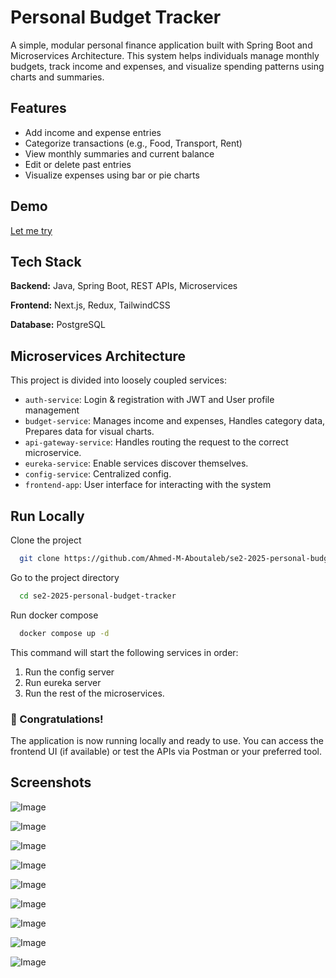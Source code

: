 
# Personal Budget Tracker

A simple, modular personal finance application built with Spring Boot and Microservices Architecture. This system helps individuals manage monthly budgets, track income and expenses, and visualize spending patterns using charts and summaries.


## Features

- Add income and expense entries
- Categorize transactions (e.g., Food, Transport, Rent)
- View monthly summaries and current balance
- Edit or delete past entries
- Visualize expenses using bar or pie charts


## Demo

[Let me try](https://se2-2025-personal-budget-tracker.vercel.app/)
## Tech Stack

**Backend:** Java, Spring Boot, REST APIs, Microservices

**Frontend:** Next.js, Redux, TailwindCSS

**Database:** PostgreSQL

## Microservices Architecture

This project is divided into loosely coupled services:

- `auth-service`: Login & registration with JWT and User profile management
- `budget-service`: Manages income and expenses, Handles category data, Prepares data for visual charts.
- `api-gateway-service`: Handles routing the request to the correct microservice.
- `eureka-service`: Enable services discover themselves.
- `config-service`: Centralized config.
- `frontend-app`: User interface for interacting with the system
## Run Locally

Clone the project

```bash
  git clone https://github.com/Ahmed-M-Aboutaleb/se2-2025-personal-budget-tracker.git
```

Go to the project directory

```bash
  cd se2-2025-personal-budget-tracker
```

Run docker compose

```bash
  docker compose up -d
```

This command will start the following services in order:

1. Run the config server
2. Run eureka server
3. Run the rest of the microservices.

### 🎉 Congratulations!

The application is now running locally and ready to use.
You can access the frontend UI (if available) or test the APIs via Postman or your preferred tool.
## Screenshots

![Image](https://github.com/user-attachments/assets/aa8da692-48fe-43ba-964b-7f4b00e4d271)

![Image](https://github.com/user-attachments/assets/a0a66a8c-d08d-41a3-ab06-4099cb389e37)

![Image](https://github.com/user-attachments/assets/65ab628e-7996-4361-a0d3-b6c630292db7)

![Image](https://github.com/user-attachments/assets/e482081e-5067-483e-bec7-6973d607ce94)

![Image](https://github.com/user-attachments/assets/5350ac26-7a66-461b-b162-66151463de46)

![Image](https://github.com/user-attachments/assets/b30a20c7-8278-4d74-9d66-fab4982ff104)

![Image](https://github.com/user-attachments/assets/1f849db6-e98f-43e3-a182-eea26dabfe01)

![Image](https://github.com/user-attachments/assets/5cb46e1f-d0d4-47ee-a21a-5d41bbdb9f31)

![Image](https://github.com/user-attachments/assets/d6415246-a4f6-4e61-857d-37262769b5ed)